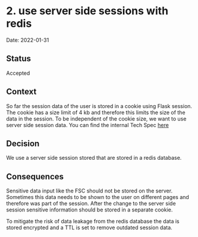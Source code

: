 # 2. use server side sessions with redis

Date: 2022-01-31

## Status

Accepted

## Context

So far the session data of the user is stored in a cookie using Flask session. The cookie has a size limit of 4 kb and therefore this limits the size of the data in the session. To be independent of the cookie size, we want to use server side session data.
You can find the internal Tech Spec [here](https://digitalservice4germany.atlassian.net/wiki/spaces/STL/pages/174424075/2022-01+Cookie-Limit)

## Decision

We use a server side session stored that are stored in a redis database. 

## Consequences

Sensitive data input like the FSC should not be stored on the server. Sometimes this data needs to be shown to the user on different pages and therefore was part of the session. After the change to the server side session sensitive information should be stored in a separate cookie.

To mitigate the risk of data leakage from the redis database the data is stored encrypted and a TTL is set to remove outdated session data.
